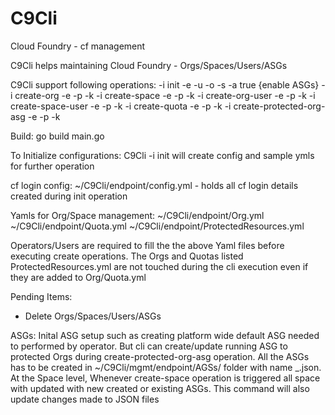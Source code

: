 # C9Cli
Cloud Foundry - cf management

C9Cli helps maintaining  Cloud Foundry - Orgs/Spaces/Users/ASGs

C9Cli support following operations:
-i init -e <endpoint> -u <user> -o <org> -s <space> -a true {enable ASGs}
-i create-org -e <endpoint> -p <pwd> -k <path to C9Cli Folder>
-i create-space -e <endpoint> -p <pwd> -k <path to C9Cli Folder>
-i create-org-user -e <endpoint> -p <pwd> -k <path to C9Cli Folder>
-i create-space-user -e <endpoint> -p <pwd> -k <path to C9Cli Folder>
-i create-quota -e <endpoint> -p <pwd> -k <path to C9Cli Folder>
-i create-protected-org-asg -e <endpoint> -p <pwd> -k <path to C9Cli Folder>


Build: go build main.go

To Initialize configurations: 
C9Cli -i init will create config and sample ymls for further operation
  
  cf login config:
  ~/C9Cli/endpoint/config.yml - holds all cf login details created during init operation
  
  Yamls for Org/Space management:
  ~/C9Cli/endpoint/Org.yml
  ~/C9Cli/endpoint/Quota.yml
  ~/C9Cli/endpoint/ProtectedResources.yml
  
Operators/Users are required to fill the the above Yaml files before executing create operations. The Orgs and Quotas listed ProtectedResources.yml are not touched during the  cli execution even if they are added to Org/Quota.yml
    
Pending Items:
- Delete Orgs/Spaces/Users/ASGs

ASGs:
Inital ASG setup such as creating platform wide default ASG needed to performed by operator. But cli can create/update running ASG to protected Orgs during create-protected-org-asg operation. All the ASGs has to be created in ~/C9Cli/mgmt/endpoint/AGSs/ folder with name <org>_<space>.json. At the Space level, Whenever create-space operation is triggered all space with updated with new created or existing ASGs. This command will also update changes made to JSON files
